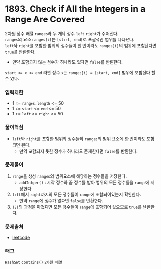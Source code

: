 # 1893. Check if All the Integers in a Range Are Covered
2차원 정수 배열 `ranges`와 두 개의 정수 `left` `right`가 주어진다.  
`ranges`의 요소 `ranges[i]`는 `[start, end]`로 포괄적인 범위를 나타낸다.  
`left`와 `right`를 포함한 범위의 정수들이 한 번이라도 `ranges[i]`의 범위에 포함된다면 `true`를 반환한다.
- 만약 포함되지 않는 정수가 하나라도 있다면 `false`를 반환한다.

`start <= x <= end` 라면 정수 `x`는 `ranges[i] = [start, end]` 범위에 포함된다 할 수 있다.
### 입력제한
- 1 <= `ranges.length` <= 50
- 1 <= `start` <= `end` <= 50
- 1 <= `left` <= `right` <= 50
### 풀이핵심
- `left`와 `right`를 포함한 범위의 정수들이 `ranges`의 범위 요소에 한 번이라도 포함되면 된다.
  - 만약 포함되지 못한 정수가 하나라도 존재한다면 `false`를 반환한다.
### 문제풀이
1. `range`을 생성 `ranges`의 범위요소에 해당하는 정수들을 저장한다.
   - `addIntger()` : 시작 정수와 끝 정수를 받아 범위의 모든 정수들을 `range`에 저장한다.
2. `left`에서 `right`까지의 모든 정수들이 `range`에 포함되어있는지 확인한다.
   - 만약 `range`에 정수가 없다면 `false`를 반환한다.
3. `(2)`의 과정을 마쳤다면 모든 정수들이 `range`에 포함되어 있으므로 `true`를 반환한다.
### 문제출처
- [leetcode](https://leetcode.com/problems/check-if-all-the-integers-in-a-range-are-covered/)
### 태그
`HashSet` `contains()` `2차원 배열`